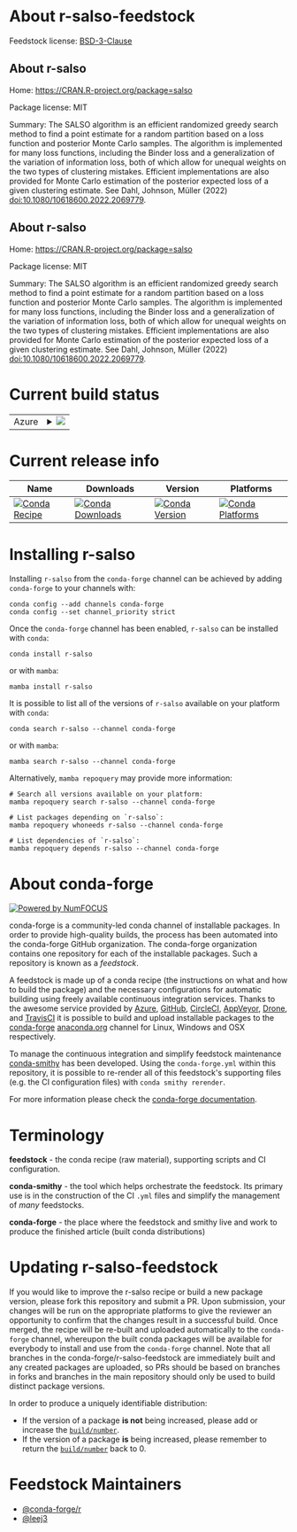 About r-salso-feedstock
=======================

Feedstock license: [BSD-3-Clause](https://github.com/conda-forge/r-salso-feedstock/blob/main/LICENSE.txt)


About r-salso
-------------

Home: https://CRAN.R-project.org/package=salso

Package license: MIT

Summary: The SALSO algorithm is an efficient randomized greedy search method to find a point estimate for a random partition based on a loss function and posterior Monte Carlo samples. The algorithm is implemented for many loss functions, including the Binder loss and a generalization of the variation of information loss, both of which allow for unequal weights on the two types of clustering mistakes. Efficient implementations are also provided for Monte Carlo estimation of the posterior expected loss of a given clustering estimate. See Dahl, Johnson, Müller (2022) <doi:10.1080/10618600.2022.2069779>.

About r-salso
-------------

Home: https://CRAN.R-project.org/package=salso

Package license: MIT

Summary: The SALSO algorithm is an efficient randomized greedy search method to find a point estimate for a random partition based on a loss function and posterior Monte Carlo samples. The algorithm is implemented for many loss functions, including the Binder loss and a generalization of the variation of information loss, both of which allow for unequal weights on the two types of clustering mistakes. Efficient implementations are also provided for Monte Carlo estimation of the posterior expected loss of a given clustering estimate. See Dahl, Johnson, Müller (2022) <doi:10.1080/10618600.2022.2069779>.

Current build status
====================


<table>
    
  <tr>
    <td>Azure</td>
    <td>
      <details>
        <summary>
          <a href="https://dev.azure.com/conda-forge/feedstock-builds/_build/latest?definitionId=18673&branchName=main">
            <img src="https://dev.azure.com/conda-forge/feedstock-builds/_apis/build/status/r-salso-feedstock?branchName=main">
          </a>
        </summary>
        <table>
          <thead><tr><th>Variant</th><th>Status</th></tr></thead>
          <tbody><tr>
              <td>linux_64_r_base4.3</td>
              <td>
                <a href="https://dev.azure.com/conda-forge/feedstock-builds/_build/latest?definitionId=18673&branchName=main">
                  <img src="https://dev.azure.com/conda-forge/feedstock-builds/_apis/build/status/r-salso-feedstock?branchName=main&jobName=linux&configuration=linux%20linux_64_r_base4.3" alt="variant">
                </a>
              </td>
            </tr><tr>
              <td>linux_64_r_base4.4</td>
              <td>
                <a href="https://dev.azure.com/conda-forge/feedstock-builds/_build/latest?definitionId=18673&branchName=main">
                  <img src="https://dev.azure.com/conda-forge/feedstock-builds/_apis/build/status/r-salso-feedstock?branchName=main&jobName=linux&configuration=linux%20linux_64_r_base4.4" alt="variant">
                </a>
              </td>
            </tr><tr>
              <td>osx_64_r_base4.3</td>
              <td>
                <a href="https://dev.azure.com/conda-forge/feedstock-builds/_build/latest?definitionId=18673&branchName=main">
                  <img src="https://dev.azure.com/conda-forge/feedstock-builds/_apis/build/status/r-salso-feedstock?branchName=main&jobName=osx&configuration=osx%20osx_64_r_base4.3" alt="variant">
                </a>
              </td>
            </tr><tr>
              <td>osx_64_r_base4.4</td>
              <td>
                <a href="https://dev.azure.com/conda-forge/feedstock-builds/_build/latest?definitionId=18673&branchName=main">
                  <img src="https://dev.azure.com/conda-forge/feedstock-builds/_apis/build/status/r-salso-feedstock?branchName=main&jobName=osx&configuration=osx%20osx_64_r_base4.4" alt="variant">
                </a>
              </td>
            </tr>
          </tbody>
        </table>
      </details>
    </td>
  </tr>
</table>

Current release info
====================

| Name | Downloads | Version | Platforms |
| --- | --- | --- | --- |
| [![Conda Recipe](https://img.shields.io/badge/recipe-r--salso-green.svg)](https://anaconda.org/conda-forge/r-salso) | [![Conda Downloads](https://img.shields.io/conda/dn/conda-forge/r-salso.svg)](https://anaconda.org/conda-forge/r-salso) | [![Conda Version](https://img.shields.io/conda/vn/conda-forge/r-salso.svg)](https://anaconda.org/conda-forge/r-salso) | [![Conda Platforms](https://img.shields.io/conda/pn/conda-forge/r-salso.svg)](https://anaconda.org/conda-forge/r-salso) |

Installing r-salso
==================

Installing `r-salso` from the `conda-forge` channel can be achieved by adding `conda-forge` to your channels with:

```
conda config --add channels conda-forge
conda config --set channel_priority strict
```

Once the `conda-forge` channel has been enabled, `r-salso` can be installed with `conda`:

```
conda install r-salso
```

or with `mamba`:

```
mamba install r-salso
```

It is possible to list all of the versions of `r-salso` available on your platform with `conda`:

```
conda search r-salso --channel conda-forge
```

or with `mamba`:

```
mamba search r-salso --channel conda-forge
```

Alternatively, `mamba repoquery` may provide more information:

```
# Search all versions available on your platform:
mamba repoquery search r-salso --channel conda-forge

# List packages depending on `r-salso`:
mamba repoquery whoneeds r-salso --channel conda-forge

# List dependencies of `r-salso`:
mamba repoquery depends r-salso --channel conda-forge
```


About conda-forge
=================

[![Powered by
NumFOCUS](https://img.shields.io/badge/powered%20by-NumFOCUS-orange.svg?style=flat&colorA=E1523D&colorB=007D8A)](https://numfocus.org)

conda-forge is a community-led conda channel of installable packages.
In order to provide high-quality builds, the process has been automated into the
conda-forge GitHub organization. The conda-forge organization contains one repository
for each of the installable packages. Such a repository is known as a *feedstock*.

A feedstock is made up of a conda recipe (the instructions on what and how to build
the package) and the necessary configurations for automatic building using freely
available continuous integration services. Thanks to the awesome service provided by
[Azure](https://azure.microsoft.com/en-us/services/devops/), [GitHub](https://github.com/),
[CircleCI](https://circleci.com/), [AppVeyor](https://www.appveyor.com/),
[Drone](https://cloud.drone.io/welcome), and [TravisCI](https://travis-ci.com/)
it is possible to build and upload installable packages to the
[conda-forge](https://anaconda.org/conda-forge) [anaconda.org](https://anaconda.org/)
channel for Linux, Windows and OSX respectively.

To manage the continuous integration and simplify feedstock maintenance
[conda-smithy](https://github.com/conda-forge/conda-smithy) has been developed.
Using the ``conda-forge.yml`` within this repository, it is possible to re-render all of
this feedstock's supporting files (e.g. the CI configuration files) with ``conda smithy rerender``.

For more information please check the [conda-forge documentation](https://conda-forge.org/docs/).

Terminology
===========

**feedstock** - the conda recipe (raw material), supporting scripts and CI configuration.

**conda-smithy** - the tool which helps orchestrate the feedstock.
                   Its primary use is in the construction of the CI ``.yml`` files
                   and simplify the management of *many* feedstocks.

**conda-forge** - the place where the feedstock and smithy live and work to
                  produce the finished article (built conda distributions)


Updating r-salso-feedstock
==========================

If you would like to improve the r-salso recipe or build a new
package version, please fork this repository and submit a PR. Upon submission,
your changes will be run on the appropriate platforms to give the reviewer an
opportunity to confirm that the changes result in a successful build. Once
merged, the recipe will be re-built and uploaded automatically to the
`conda-forge` channel, whereupon the built conda packages will be available for
everybody to install and use from the `conda-forge` channel.
Note that all branches in the conda-forge/r-salso-feedstock are
immediately built and any created packages are uploaded, so PRs should be based
on branches in forks and branches in the main repository should only be used to
build distinct package versions.

In order to produce a uniquely identifiable distribution:
 * If the version of a package **is not** being increased, please add or increase
   the [``build/number``](https://docs.conda.io/projects/conda-build/en/latest/resources/define-metadata.html#build-number-and-string).
 * If the version of a package **is** being increased, please remember to return
   the [``build/number``](https://docs.conda.io/projects/conda-build/en/latest/resources/define-metadata.html#build-number-and-string)
   back to 0.

Feedstock Maintainers
=====================

* [@conda-forge/r](https://github.com/conda-forge/r/)
* [@leej3](https://github.com/leej3/)

